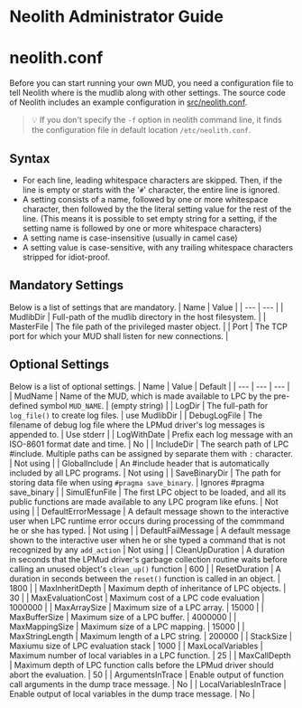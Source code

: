 Neolith Administrator Guide
===========================

# neolith.conf

Before you can start running your own MUD, you need a configuration file to tell Neolith where is the mudlib along with other settings.
The source code of Neolith includes an example configuration in [src/neolith.conf](src/neolith.conf).

> :bulb: If you don't specify the `-f` option in neolith command line, it finds the configuration file in default location `/etc/neolith.conf`.

## Syntax

- For each line, leading whitespace characters are skipped. Then, if the line is empty or starts with the '`#`' character, the entire line is ignored.
- A setting consists of a name, followed by one or more whitespace character, then followed by the the literal setting value for the rest of the line.
  (This means it is possible to set empty string for a setting, if the setting name is followed by one or more whitespace characters)
- A setting name is case-insensitive (usually in camel case)
- A setting value is case-sensitive, with any trailing whitespace characters stripped for idiot-proof.


## Mandatory Settings

Below is a list of settings that are mandatory.
| Name | Value |
| --- | --- |
| MudlibDir | Full-path of the mudlib directory in the host filesystem. |
| MasterFile | The file path of the privileged master object. |
| Port | The TCP port for which your MUD shall listen for new connections. |

## Optional Settings

Below is a list of optional settings.
| Name | Value | Default |
| --- | --- | --- |
| MudName | Name of the MUD, which is made available to LPC by the pre-defined symbol `MUD_NAME`. | (empty string) |
| LogDir | The full-path for `log_file()` to create log files. | use MudlibDir |
| DebugLogFile | The filename of debug log file where the LPMud driver's log messages is appended to. | Use stderr |
| LogWithDate | Prefix each log message with an ISO-8601 format date and time. | No |
| IncludeDir | The search path of LPC #include. Multiple paths can be assigned by separate them with `:` character. | Not using |
| GlobalInclude | An #include header that is automatically included by all LPC programs. | Not using |
| SaveBinaryDir | The path for storing data file when using `#pragma save_binary`. | Ignores #pragma save_binary |
| SimulEfunFile | The first LPC object to be loaded, and all its public functions are made available to any LPC program like efuns. | Not using |
| DefaultErrorMessage | A default message shown to the interactive user when LPC runtime error occurs during processing of the commmand he or she has typed. | Not using |
| DefaultFailMessage | A default message shown to the interactive user when he or she typed a command that is not recognized by any `add_action` | Not using |
| CleanUpDuration | A duration in seconds that the LPMud driver's garbage collection routine waits before calling an unused object's `clean_up()` function | 600 |
| ResetDuration | A duration in seconds between the `reset()` function is called in an object. | 1800 |
| MaxInheritDepth | Maximum depth of inheritance of LPC objects. | 30 |
| MaxEvaluationCost | Maximum cost of a LPC code evaluation | 1000000 |
| MaxArraySize | Maximum size of a LPC array. | 15000 |
| MaxBufferSize | Maximum size of a LPC buffer. | 4000000 |
| MaxMappingSize | Maximum size of a LPC mapping. | 15000 |
| MaxStringLength | Maximum length of a LPC string. | 200000 |
| StackSize | Maxiumu size of LPC evaluation stack | 1000 |
| MaxLocalVariables | Maximum number of local variables in a LPC function. | 25 |
| MaxCallDepth | Maximum depth of LPC function calls before the LPMud driver should abort the evaluation. | 50 |
| ArgumentsInTrace | Enable output of function call arguments in the dump trace message. | No |
| LocalVariablesInTrace | Enable output of local variables in the dump trace message. | No |



